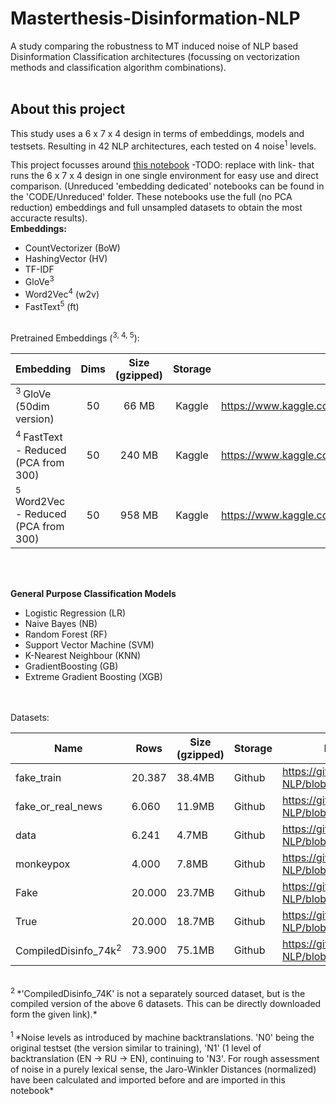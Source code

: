 # Masterthesis-Disinformation-NLP
A study comparing the robustness to MT induced noise of NLP based Disinformation Classification architectures (focussing on vectorization methods and  classification algorithm combinations).  
<br>
## About this project
This study uses a 6 x 7 x 4 design in terms of embeddings, models and testsets. Resulting in 42 NLP architectures, each tested on 4 noise<sup>1</sup> levels.   

This project focusses around [this notebook](https://github.com/StevenPeutz/Masterthesis-Disinformation-NLP/tree/master/CODE) -TODO: replace with link- that runs the 6 x 7 x 4 design in one single environment for easy use and direct comparison. (Unreduced 'embedding dedicated' notebooks can be found in the 'CODE/Unreduced' folder. These notebooks use the full (no PCA reduction) embeddings and full unsampled datasets to obtain the most accuracte results).
<br>
**Embeddings:**
- CountVectorizer (BoW)
- HashingVector (HV)
- TF-IDF
- GloVe<sup>3</sup>
- Word2Vec<sup>4</sup> (w2v)
- FastText<sup>5</sup> (ft)
<br>
Pretrained Embeddings (<sup>3, 4, 5</sup>):


|                Embedding               | Dims | Size (gzipped) |  Storage   |                                                 Download link                                                 |
| :------------------------------------|:----:|:--------------:|:----------:|:---------------------------------------------------------------------------------------------------------: |
|           <sup>3  </sup>GloVe  (50dim version)          | 50   |   66 MB        |   Kaggle   |         https://www.kaggle.com/datasets/stevenpeutz/tinypretrainedembeddings         |
|      <sup>4  </sup>FastText - Reduced (PCA from 300)     | 50   |   240 MB       |   Kaggle   |         https://www.kaggle.com/datasets/stevenpeutz/tinypretrainedembeddings         |
|     <sup>5  </sup>Word2Vec - Reduced (PCA from 300)       | 50   |   958 MB       |   Kaggle   |         https://www.kaggle.com/datasets/stevenpeutz/tinypretrainedembeddings         |


<br>
<br>

**General Purpose Classification Models**
- Logistic Regression (LR)
- Naive Bayes (NB)
- Random Forest (RF)
- Support Vector Machine (SVM)
- K-Nearest Neighbour (KNN)
- GradientBoosting (GB)
- Extreme Gradient Boosting (XGB)   
  
<br>
<br>
Datasets:  

| Name                          | Rows   | Size (gzipped) | Storage | Download link (use raw version if directly in notebook)                                                   |
| -----------------------------|-------|----------------|---------| -------------------------------------------------------------------------------------------------------------|
| fake_train                    | 20.387| 38.4MB         | Github  | https://github.com/StevenPeutz/Masterthesis-Disinformation-NLP/blob/master/DATA/21k_Chendra/fake_train.csv.gz |
| fake_or_real_news             | 6.060 | 11.9MB         | Github  | https://github.com/StevenPeutz/Masterthesis-Disinformation-NLP/blob/master/DATA/6k_Jillani/fake_or_real_news.csv.gz |
| data                          | 6.241 | 4.7MB          | Github  | https://github.com/StevenPeutz/Masterthesis-Disinformation-NLP/blob/master/DATA/EUvsDisinfo.eu/data.csv.gz |
| monkeypox                     | 4.000 | 7.8MB          | Github  | https://github.com/StevenPeutz/Masterthesis-Disinformation-NLP/blob/master/DATA/MonkeyPoxMisinfo/monkeypox.csv.gz |
| Fake                          | 20.000| 23.7MB         | Github  | https://github.com/StevenPeutz/Masterthesis-Disinformation-NLP/blob/master/DATA/UVIC-ISOT/Fake.csv.gz |
| True                          | 20.000| 18.7MB         | Github  | https://github.com/StevenPeutz/Masterthesis-Disinformation-NLP/blob/master/DATA/UVIC-ISOT/True.csv.gz |
| CompiledDisinfo_74k<sup>2  </sup>          | 73.900| 75.1MB         | Github  | https://github.com/StevenPeutz/Masterthesis-Disinformation-NLP/blob/master/DATA/CompiledDisinfo_74k/CompiledDisinfo_74k.csv.gz | 

<br>
<sup>2  </sup> *'CompiledDisinfo_74K' is not a separately sourced dataset, but is the compiled version of the above 6 datasets. This can be directly downloaded form the given link).*

<br>

<br>
<sup>1  </sup> *Noise levels as introduced by machine backtranslations. 'N0' being the original testset (the version similar to training), 'N1' (1 level of backtranslation (EN -> RU -> EN), continuing to 'N3'.
For rough assessment of noise in a purely lexical sense, the Jaro-Winkler Distances (normalized) have been calculated and imported before and are imported in this notebook*  
<br>
<br>

